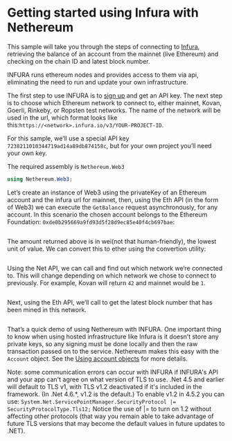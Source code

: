 # Getting started using Infura with Nethereum

This sample will take you through the steps of connecting to [Infura](https://www.infura.io), retrieving the balance of an account from the mainnet (live Ethereum) and checking on the chain ID and latest block number.


INFURA runs ethereum nodes and provides access to them via api, eliminating the need to run and update your own infrastructure.

The first step to use INFURA is to [sign up](https://infura.io/register) and get an API key. The next step is to choose which Ethereum network to connect to, either mainnet, Kovan, Goerli, Rinkeby, or Ropsten test networks. The name of the network will be used in the url, which  format looks like this:`https://<network>.infura.io/v3/YOUR-PROJECT-ID`.

For this sample, we’ll use a special API key `7238211010344719ad14a89db874158c`, but for your own project you’ll need your own key.

The required assembly is `Nethereum.Web3`
```cs
using Nethereum.Web3;
```
Let’s create an instance of Web3 using the privateKey of an Ethereum account and the infura url for mainnet, then, using the Eth API (in the form of Web3) we can execute the `GetBalance` request asynchronously, for any account. In this scenario the chosen account belongs to the Ethereum Foundation: `0xde0b295669a9fd93d5f28d9ec85e40f4cb697bae`:
```cs --source-file ./NethereumDotnetTry/Program.cs --project ./NethereumDotnetTry/NethereumDotnetTry.csproj --region get-balance
```
The amount returned above is in wei(not that human-friendly), the lowest unit of value. We can convert this to ether using the convertion utility:
```cs --source-file ./NethereumDotnetTry/Program.cs --project ./NethereumDotnetTry/NethereumDotnetTry.csproj --region convert-balance
```

Using the Net API, we can call and find out which network we’re connected to. This will change depending on which network we chose to connect to previously. For example, Kovan will return `42` and mainnet would be `1`.

```cs --source-file ./NethereumDotnetTry/Program.cs --project ./NethereumDotnetTry/NethereumDotnetTry.csproj --region get-networkId
```

Next, using the Eth API, we’ll call to get the latest block number that has been mined in this network.

```cs --source-file ./NethereumDotnetTry/Program.cs --project ./NethereumDotnetTry/NethereumDotnetTry.csproj --region get-latestBlockNumber
```

That’s a quick demo of using Nethereum with INFURA. One important thing to know when using hosted infrastructure like Infura is it doesn’t store any private keys, so any signing must be done locally and then the raw transaction passed on to the service. Nethereum makes this easy with the `Account` object. See the [Using account objects](https://docs.nethereum.com/en/latest/Nethereum.Workbooks/docs/nethereum-using-account-objects/#sending-a-transaction) for more details.

Note: some communication errors can occur with INFURA if INFURA's API and your app can't agree on what version of TLS to use. .Net 4.5 and earlier will default to TLS v1, with TLS v1.2 deactivated if it's included in the framework. (In .Net 4.6.*, v1.2 is the default.)
To enable v1.2 in 4.5.2 you can use:
`System.Net.ServicePointManager.SecurityProtocol |= SecurityProtocolType.Tls12;` Notice the use of |= to turn on 1.2 without affecting other protocols (that way you remain able to take advantage of future TLS versions that may become the default values in future updates to .NET).
